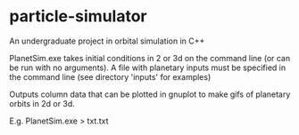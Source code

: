 # particle-simulator
An undergraduate project in orbital simulation in C++


PlanetSim.exe takes initial conditions in 2 or 3d on the command line (or can be run with no arguments). A file with planetary inputs must be specified in the command line (see directory 'inputs' for examples)

Outputs column data that can be plotted in gnuplot to make gifs of planetary orbits in 2d or 3d.

E.g. PlanetSim.exe > txt.txt
